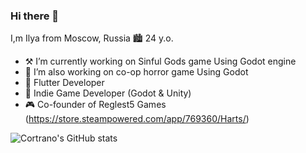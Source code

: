 ### Hi there 👋

I,m Ilya from Moscow, Russia 🏙️
24 y.o.
- ⚒️ I’m currently working on Sinful Gods game Using Godot engine
- 👻 I’m also working on co-op horror game Using Godot
- 📱 Flutter Developer
- 🤖 Indie Game Developer (Godot & Unity)
- 🎮 Co-founder of Reglest5 Games (https://store.steampowered.com/app/769360/Harts/)


![Cortrano's GitHub stats](https://github-readme-stats.vercel.app/api?username=cortrano&show_icons=true&theme=dracula)


<!--
**Cortrano/Cortrano** is a ✨ _special_ ✨ repository because its `README.md` (this file) appears on your GitHub profile.

Here are some ideas to get you started:

- 🔭 I’m currently working on ...
- 🌱 I’m currently learning ...
- 👯 I’m looking to collaborate on ...
- 🤔 I’m looking for help with ...
- 💬 Ask me about ...
- 📫 How to reach me: ...
- 😄 Pronouns: ...
- ⚡ Fun fact: ...
-->
